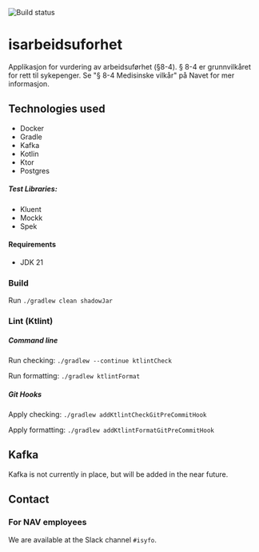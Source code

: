 ![Build status](https://github.com/navikt/isarbeidsuforhet/workflows/main/badge.svg?branch=main)

# isarbeidsuforhet

Applikasjon for vurdering av arbeidsuførhet (§8-4). § 8-4 er grunnvilkåret for rett til sykepenger.
Se "§ 8-4 Medisinske vilkår" på Navet for mer informasjon.

## Technologies used

* Docker
* Gradle
* Kafka
* Kotlin
* Ktor
* Postgres

##### Test Libraries:

* Kluent
* Mockk
* Spek

#### Requirements

* JDK 21

### Build

Run `./gradlew clean shadowJar`

### Lint (Ktlint)

##### Command line

Run checking: `./gradlew --continue ktlintCheck`

Run formatting: `./gradlew ktlintFormat`

##### Git Hooks

Apply checking: `./gradlew addKtlintCheckGitPreCommitHook`

Apply formatting: `./gradlew addKtlintFormatGitPreCommitHook`

## Kafka

Kafka is not currently in place, but will be added in the near future.

## Contact

### For NAV employees

We are available at the Slack channel `#isyfo`.
